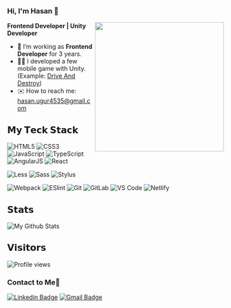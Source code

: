 ### Hi, I'm Hasan 👋 

<img align='right' src="https://media.giphy.com/media/G2SKWQe61e1WvnzPjF/giphy.gif" width="300">
 
**Frontend Developer | Unity Developer**
- 🔭 I’m working as **Frontend Developer** for 3 years.
- 👨‍💻 I developed a few mobile game with Unity. 
  (Example: <a href="https://play.google.com/store/apps/details?id=com.MoliteGames.DriveAndDestroy">Drive And Destroy</a>)
- ✉️ How to reach me: hasan.ugur4535@gmail.com

## 𝗠𝘆 𝗧𝗲𝗰𝗸 𝗦𝘁𝗮𝗰𝗸

![HTML5](https://img.shields.io/badge/-HTML5-%23E44D27?style=flat-square&logo=html5&logoColor=ffffff)
![CSS3](https://img.shields.io/badge/-CSS3-%231572B6?style=flat-square&logo=css3)
![JavaScript](https://img.shields.io/badge/-JavaScript-%23F7DF1C?style=flat-square&logo=javascript&logoColor=000000&labelColor=%23F7DF1C&color=%23FFCE5A)
![TypeScript](https://img.shields.io/badge/-TypeScript-007ACC?style=flat-square&logo=typescript&logoColor=white)
![AngularJS](https://img.shields.io/badge/-AngularJS-%23F05032?style=flat-square&logo=angularjs)
![React](https://img.shields.io/badge/-React-%23282C34?style=flat-square&logo=react)

![Less](https://img.shields.io/badge/-Less-%231d365d?style=flat-square&logo=less&logoColor=ffffff)
![Sass](https://img.shields.io/badge/-Sass-%23CC6699?style=flat-square&logo=sass&logoColor=ffffff)
![Stylus](https://img.shields.io/badge/-Stylus-%23333333?style=flat-square&logo=stylus)
<!--![TailwindCss](https://img.shields.io/badge/-TailwindCss-%231a202c?style=flat-square&logo=tailwind-css)
![Windicss](https://img.shields.io/badge/-WindiCss-%23000000?style=flat-square&logo=tailwind-css&&logoColor=48B0F1)-->

<!--![Rollup](https://img.shields.io/badge/-Rollup-%23EC4A3F?style=flat-square&logo=rollupdotjs&logoColor=ffffff)
![Vite](https://img.shields.io/badge/-Vite-%23646CFF?style=flat-square&logo=vite&logoColor=ffffff)-->
![Webpack](https://img.shields.io/badge/-Webpack-%232C3A42?style=flat-square&logo=webpack)
![ESlint](https://img.shields.io/badge/-ESLint-%234B32C3?style=flat-square&logo=eslint)
![Git](https://img.shields.io/badge/-Git-%23F05032?style=flat-square&logo=git&logoColor=%23ffffff)
![GitLab](https://img.shields.io/badge/-GitLab-FCA121?style=flat-square&logo=gitlab)
![VS Code](https://img.shields.io/badge/-VSCode-%23007ACC?style=flat-square&logo=visual-studio-code)
![Netlify](https://img.shields.io/badge/-Netlify-%2300C7B7?style=flat-square&logo=netlify&logoColor=ffffff)

## 𝗦𝘁𝗮𝘁𝘀

![My Github Stats](https://github-readme-stats.vercel.app/api?username=hasanugr&show_icons=true&theme=dracula)

## 𝗩𝗶𝘀𝗶𝘁𝗼𝗿𝘀

![Profile views](https://komarev.com/ghpvc/?username=hasanugr&style=flat&color=orange)

<!--
### Some of My Github Stats📈
![Top Langs](https://github-readme-stats.vercel.app/api/top-langs/?username=hasanugr&layout=compact&count_private=true&theme=algolia) ![My GitHub stats](https://github-readme-stats.vercel.app/api?username=hasanugr&include_all_commits=true&show_icons=true&theme=algolia) <br>
![Profile views](https://komarev.com/ghpvc/?username=hasanugr)
-->

### Contact to Me💬
[![Linkedin Badge](https://img.shields.io/badge/LinkedIn-0077B5?style=for-the-badge&logo=linkedin&logoColor=white)](https://www.linkedin.com/in/hasanugr/)
[![Gmail Badge](https://img.shields.io/badge/Gmail-D14836?style=for-the-badge&logo=gmail&logoColor=white&link=mailto:hasan.ugur4535@gmail.com)](mailto:hasan.ugur4535@gmail.com)


<!--
**hasanugr/hasanugr** is a ✨ _special_ ✨ repository because its `README.md` (this file) appears on your GitHub profile.

Here are some ideas to get you started:

- 🔭 I’m currently working on ...
- 🌱 I’m currently learning ...
- 👯 I’m looking to collaborate on ...
- 🤔 I’m looking for help with ...
- 💬 Ask me about ...
- 📫 How to reach me: ...
- 😄 Pronouns: ...
- ⚡ Fun fact: ...
-->

